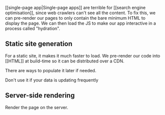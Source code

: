 [[single-page app|Single-page apps]] are terrible for [[search engine optimisation]], since web crawlers can't see all the content. To fix this, we can pre-render our pages to only contain the bare minimum HTML to display the page. We can then load the JS to make our app interactive in a process called "hydration".

## Static site generation
For a static site, it makes it much faster to load. We pre-render our code into [[HTML]] at build-time so it can be distributed over a CDN.

There are ways to populate it later if needed.

Don't use it if your data is updating frequently

## Server-side rendering
Render the page on the server.
